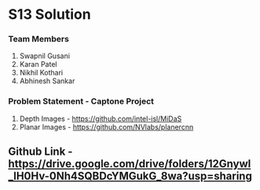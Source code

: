 # S13 Solution

### Team Members
1. Swapnil Gusani
2. Karan Patel
3. Nikhil Kothari
4. Abhinesh Sankar

### Problem Statement - Captone Project
1. Depth Images - https://github.com/intel-isl/MiDaS
2. Planar Images - https://github.com/NVlabs/planercnn

## Github Link - https://drive.google.com/drive/folders/12Gnywl_lH0Hv-0Nh4SQBDcYMGukG_8wa?usp=sharing

